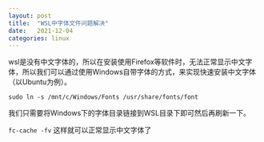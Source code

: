 ```yaml
---
layout: post
title:  "WSL中字体文件问题解决"
date:   2021-12-04
categories: linux
---
```

wsl是没有中文字体的，所以在安装使用Firefox等软件时，无法正常显示中文字体，所以我们可以通过使用Windows自带字体的方式，来实现快速安装中文字体（以Ubuntu为例）。

`sudo ln -s /mnt/c/Windows/Fonts /usr/share/fonts/font`

我们只需要将Windows下的字体目录链接到WSL目录下即可然后再刷新一下。

`fc-cache -fv`
这样就可以正常显示中文字体了
